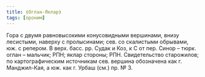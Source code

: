 ```yaml
---
title: ⦗Оглан-Яклар⦘
tags: [ороним]
---
```


Гора с двумя равновысокими конусовидными вершинами, внизу лесистыми, наверху с
пролысинами; сев. со скалистыми обрывами, юж. с репером. В верх. басс. рр. Судак
и Коз, к С от пер. Синор – тюрк. оглан – мальчик; РПН; яклар стороны; РПН.
Свидетельство старожилов; по картографическим источникам сев. вершина обозначена
как г. Манджил-Кая, а юж. как г. Урбаш (см.) пр. № 3.
